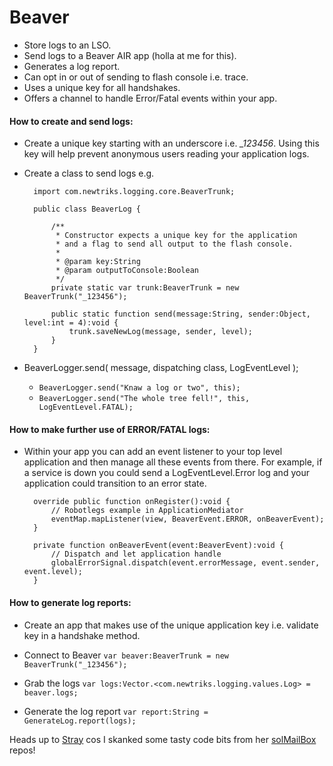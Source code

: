 # Beaver

* Store logs to an LSO.
* Send logs to a Beaver AIR app (holla at me for this).
* Generates a log report.
* Can opt in or out of sending to flash console i.e. trace.
* Uses a unique key for all handshakes.
* Offers a channel to handle Error/Fatal events within your app.

#### How to create and send logs:

* Create a unique key starting with an underscore i.e. *_123456*. Using this key will help prevent
anonymous users reading your application logs. 

* Create a class to send logs e.g.

		import com.newtriks.logging.core.BeaverTrunk;

		public class BeaverLog {

			/**
	         * Constructor expects a unique key for the application
	         * and a flag to send all output to the flash console.
	         *
	         * @param key:String
	         * @param outputToConsole:Boolean
	         */
		    private static var trunk:BeaverTrunk = new BeaverTrunk("_123456");

		    public static function send(message:String, sender:Object, level:int = 4):void {
		        trunk.saveNewLog(message, sender, level);
		    }
		}

* BeaverLogger.send( message, dispatching class, LogEventLevel );

	* `BeaverLogger.send("Knaw a log or two", this);`
	* `BeaverLogger.send("The whole tree fell!", this, LogEventLevel.FATAL);`

#### How to make further use of ERROR/FATAL logs:

* Within your app you can add an event listener to your top level application and then manage all 
these events from there. For example, if a service is down you could send a LogEventLevel.Error log 
and your application could transition to an error state.
	
		override public function onRegister():void {
			// Robotlegs example in ApplicationMediator
			eventMap.mapListener(view, BeaverEvent.ERROR, onBeaverEvent);
		}

		private function onBeaverEvent(event:BeaverEvent):void {
			// Dispatch and let application handle
	        globalErrorSignal.dispatch(event.errorMessage, event.sender, event.level);
	    }

#### How to generate log reports:

* Create an app that makes use of the unique application key i.e. validate key in a handshake
method.

* Connect to Beaver `var beaver:BeaverTrunk = new BeaverTrunk("_123456");`

* Grab the logs `var logs:Vector.<com.newtriks.logging.values.Log> = beaver.logs;`

* Generate the log report `var report:String = GenerateLog.report(logs);`

Heads up to [Stray][0] cos I skanked some tasty code bits from her [solMailBox][1] repos!

[0]: https://github.com/Stray "Stray"
[1]: https://github.com/Stray/solMailBox "solMailBox"
